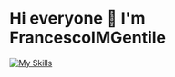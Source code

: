 ### <h1> Hi everyone 👋 I'm FrancescoIMGentile </h1>
[![My Skills](https://skillicons.dev/icons?i=js,html,css,tailwind,react,nodejs,express,mongodb,postman)](https://skillicons.dev)
<!--
**FrancescoIMGentile/FrancescoIMGentile** is a ✨ _special_ ✨ repository because its `README.md` (this file) appears on your GitHub profile.

Here are some ideas to get you started:

- 🔭 I’m currently working on ...
- 🌱 I’m currently learning ...
- 👯 I’m looking to collaborate on ...
- 🤔 I’m looking for help with ...
- 💬 Ask me about ...
- 📫 How to reach me: ...
- 😄 Pronouns: ...
- ⚡ Fun fact: ...
-->
